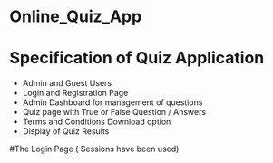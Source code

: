 # Online_Quiz_App
# Specification of Quiz Application
* Admin and Guest Users<br>
* Login and Registration Page<br>
* Admin Dashboard for management of questions<br>
* Quiz page with True or False Question / Answers <br>
* Terms and Conditions Download option<br>
* Display of Quiz Results<br>

#The Login Page ( Sessions have been used)
